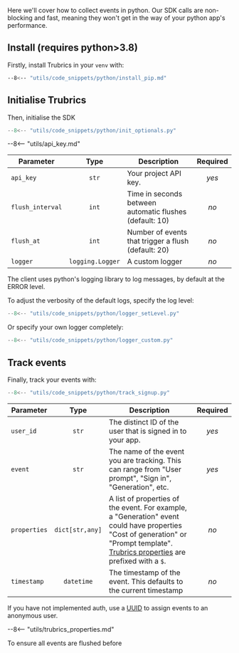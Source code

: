 Here we'll cover how to collect events in python. Our SDK calls are non-blocking and fast, meaning they won't get in the way of your python app's performance.

## Install (requires python>3.8)

Firstly, install Trubrics in your `venv` with:

``` bash
--8<-- "utils/code_snippets/python/install_pip.md"
```

## Initialise Trubrics

Then, initialise the SDK

``` py
--8<-- "utils/code_snippets/python/init_optionals.py"
```

--8<-- "utils/api_key.md"

| **Parameter** | **Type** | **Description** | **Required** |
|---|:---:|---|:---:|
| `api_key` | `str` | Your project API key. | _yes_ |
| `flush_interval` | `int` | Time in seconds between automatic flushes (default: 10) | _no_ |
| `flush_at` | `int` | Number of events that trigger a flush (default: 20) | _no_ |
| `logger` | `logging.Logger` | A custom logger | _no_ |

The client uses python's logging library to log messages, by default at the ERROR level.

To adjust the verbosity of the default logs, specify the log level:

``` py
--8<-- "utils/code_snippets/python/logger_setLevel.py"
```

Or specify your own logger completely:

``` py
--8<-- "utils/code_snippets/python/logger_custom.py"
```

## Track events

Finally, track your events with:

``` py
--8<-- "utils/code_snippets/python/track_signup.py"
```

| **Parameter** | **Type** | **Description** | **Required** |
|---|:---:|---|:---:|
| `user_id` | `str` | The distinct ID of the user that is signed in to your app. | _yes_ |
| `event` | `str` | The name of the event you are tracking. This can range from "User prompt", "Sign in", "Generation", etc. | _yes_ |
| `properties` | `dict[str,any]` | A list of properties of the event. For example, a "Generation" event could have properties "Cost of generation" or "Prompt template". [Trubrics properties](#trubrics-properties) are prefixed with a `$`. | _no_ |
| `timestamp` | `datetime` | The timestamp of the event. This defaults to the current timestamp | _no_ |

If you have not implemented auth, use a [UUID](https://docs.python.org/3/library/uuid.html#uuid.uuid4) to assign events to an anonymous user.

--8<-- "utils/trubrics_properties.md"

To ensure all events are flushed before 
